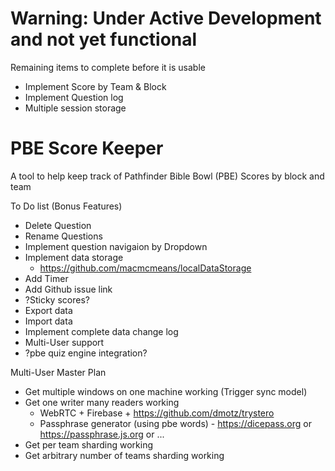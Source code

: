 # Warning: Under Active Development and not yet functional
Remaining items to complete before it is usable
* Implement Score by Team & Block
* Implement Question log
* Multiple session storage

# PBE Score Keeper
A tool to help keep track of Pathfinder Bible Bowl (PBE) Scores by block and team

To Do list (Bonus Features)
* Delete Question
* Rename Questions
* Implement question navigaion by Dropdown
* Implement data storage
  * https://github.com/macmcmeans/localDataStorage
* Add Timer
* Add Github issue link
* ?Sticky scores?
* Export data
* Import data
* Implement complete data change log
* Multi-User support
* ?pbe quiz engine integration?

Multi-User Master Plan
* Get multiple windows on one machine working (Trigger sync model)
* Get one writer many readers working
  * WebRTC + Firebase + https://github.com/dmotz/trystero
  * Passphrase generator (using pbe words) - https://dicepass.org or https://passphrase.js.org or ...
* Get per team sharding working
* Get arbitrary number of teams sharding working